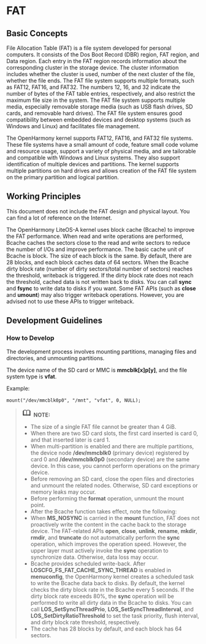 # FAT<a name="EN-US_TOPIC_0000001078576202"></a>

## Basic Concepts<a name="section621393911385"></a>

File Allocation Table \(FAT\) is a file system developed for personal computers. It consists of the Dos Boot Record \(DBR\) region, FAT region, and Data region. Each entry in the FAT region records information about the corresponding cluster in the storage device. The cluster information includes whether the cluster is used, number of the next cluster of the file, whether the file ends. The FAT file system supports multiple formats, such as FAT12, FAT16, and FAT32. The numbers 12, 16, and 32 indicate the number of bytes of the FAT table entries, respectively, and also restrict the maximum file size in the system. The FAT file system supports multiple media, especially removable storage media \(such as USB flash drives, SD cards, and removable hard drives\). The FAT file system ensures good compatibility between embedded devices and desktop systems \(such as Windows and Linux\) and facilitates file management.

The OpenHarmony kernel supports FAT12, FAT16, and FAT32 file systems. These file systems have a small amount of code, feature small code volume and resource usage, support a variety of physical media, and are tailorable and compatible with Windows and Linux systems. They also support identification of multiple devices and partitions. The kernel supports multiple partitions on hard drives and allows creation of the FAT file system on the primary partition and logical partition.

## Working Principles<a name="section10796155213381"></a>

This document does not include the FAT design and physical layout. You can find a lot of reference on the Internet.

The OpenHarmony LiteOS-A kernel uses block cache \(Bcache\) to improve the FAT performance. When read and write operations are performed, Bcache caches the sectors close to the read and write sectors to reduce the number of I/Os and improve performance. The basic cache unit of Bcache is block. The size of each block is the same. By default, there are 28 blocks, and each block caches data of 64 sectors. When the Bcache dirty block rate \(number of dirty sectors/total number of sectors\) reaches the threshold, writeback is triggered. If the dirty block rate does not reach the threshold, cached data is not written back to disks. You can call  **sync**  and  **fsync**  to write data to disks if you want. Some FAT APIs \(such as  **close**  and  **umount**\) may also trigger writeback operations. However, you are advised not to use these APIs to trigger writeback.

## Development Guidelines<a name="section144094483919"></a>

### How to Develop<a name="section139086116394"></a>

The development process involves mounting partitions, managing files and directories, and unmounting partitions.

The device name of the SD card or MMC is  **mmcblk\[x\]p\[y\]**, and the file system type is  **vfat**.

Example:

```
mount("/dev/mmcblk0p0", "/mnt", "vfat", 0, NULL);
```

>![](../public_sys-resources/icon-note.gif) **NOTE:** 
>-   The size of a single FAT file cannot be greater than 4 GiB.
>-   When there are two SD card slots, the first card inserted is card 0, and that inserted later is card 1.
>-   When multi-partition is enabled and there are multiple partitions, the device node  **/dev/mmcblk0**  \(primary device\) registered by card 0 and  **/dev/mmcblk0p0**  \(secondary device\) are the same device. In this case, you cannot perform operations on the primary device.
>-   Before removing an SD card, close the open files and directories and unmount the related nodes. Otherwise, SD card exceptions or memory leaks may occur.
>-   Before performing the  **format**  operation, unmount the mount point.
>-   After the Bcache function takes effect, note the following:
>    -   When  **MS\_NOSYNC**  is carried in the  **mount**  function, FAT does not proactively write the content in the cache back to the storage device. The FAT-related APIs  **open**,  **close**,  **unlink**,  **rename**,  **mkdir**,  **rmdir**, and  **truncate**  do not automatically perform the  **sync**  operation, which improves the operation speed. However, the upper layer must actively invoke the  **sync**  operation to synchronize data. Otherwise, data loss may occur.
>    -   Bcache provides scheduled write-back. After  **LOSCFG\_FS\_FAT\_CACHE\_SYNC\_THREAD**  is enabled in  **menuconfig**, the OpenHarmony kernel creates a scheduled task to write the Bcache data back to disks. By default, the kernel checks the dirty block rate in the Bcache every 5 seconds. If the dirty block rate exceeds 80%, the  **sync**  operation will be performed to write all dirty data in the Bcache to disks. You can call  **LOS\_SetSyncThreadPrio**,  **LOS\_SetSyncThreadInterval**, and  **LOS\_SetDirtyRatioThreshold**  to set the task priority, flush interval, and dirty block rate threshold, respectively.
>    -   The cache has 28 blocks by default, and each block has 64 sectors.

